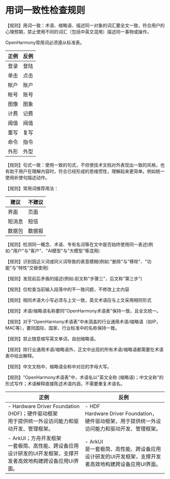 # 用词一致性检查规则

【规则】用词一致：术语、缩略语、描述同一对象的词汇要全文一致，符合用户的心理预期，禁止使用不同的词汇（包括中英文混用）描述同一事物或操作。

OpenHarmony常用词必须遵从标准表。

| 正例 | 反例 |
| -------- | -------- |
| 登录 | 登陆 |
| 单击 | 点击 |
| 帐户 | 账户 |
| 帐号 | 账号 |
| 图像 | 图象 |
| 计费 | 记费 |
| 阈值 | 阀值 |
| 重写 | 复写 |
| 命令 | 指令 |
| 外形 | 外型 |

【规则】句式一致：使用一致的句式，不但使技术文档对外表现出一致的风格，也有助于用户在理解内容时，符合已经形成的思维惯性，理解起来更简单。例如统一使用祈使句描述动作。

【规则】常用词推荐用法：

| 建议 | 不建议 |
| -------- | -------- |
| 界面 | 页面 |
| 短消息 | 短信 |
| 数据包 | 数据报 |

【规则】检测同一概念、术语、专有名词等在文中是否始终使用同一表述(例如:"用户"与"客户"、"AI模型"与"大模型"等混用)

【规则】识别因近义词或同义词导致的表意模糊(例如:"删除"与"移除"、"功能"与"特性"交替使用)

【规则】发现前后矛盾的描述(例如:前文称"步骤三"，后文称"第三步")

【规则】仅检查当前输入段落中的不一致问题，不修改上文内容

【规则】相同术语大小写必须与上文一致，英文术语应与上文采用相同形式

【规则】术语/缩略语名称要同"OpenHarmony术语表"保持一致，且全文统一。

【规则】对于"OpenHarmony术语表"中未涵盖的行业通用术语/缩略语（如IP，MAC等），要同国际、国家、行业标准中的名称保持一致。

【规则】禁止随意缩写英文单词，自创缩略语。

【规则】除行业通用术语/缩略语外，正文中出现的所有术语/缩略语都需要在术语表中给出解释。

【规则】中文文档中，缩略语全称中对应的字母大写。

【规则】"OpenHarmony术语表"中，术语名以"英文全称 (缩略语)；中文全称"的形式写作；术语解释直接陈述术语内涵，不需要重复术语名。

| **正例** | **反例** |
| -------- | -------- |
| - Hardware Driver Foundation (HDF)；硬件驱动框架<br>用于提供统一外设访问能力和驱动开发、管理框架。 | - HDF<br>Hardware Driver Foundation，硬件驱动框架，用于提供统一外设访问能力和驱动开发、管理框架。 |
| - ArkUI；方舟开发框架<br>一套极简、高性能、跨设备应用设计研发的UI开发框架，支撑开发者高效地构建跨设备应用UI界面。 | - ArkUI<br>是一套极简、高性能、跨设备应用设计研发的UI开发框架，支撑开发者高效地构建跨设备应用UI界面。 | 